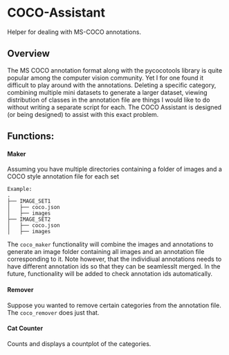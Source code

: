 # COCO-Assistant

Helper for dealing with MS-COCO annotations. 

## Overview
The MS COCO annotation format along with the pycocotools library is quite popular among the computer vision community. Yet I for one found it difficult to play around with the annotations. Deleting a specific category, combining multiple mini datasets to generate a larger dataset, viewing distribution of classes in the annotation file are things I would like to do without writing a separate script for each. The COCO Assistant is designed (or being designed) to assist with this exact problem.

## Functions:

#### Maker

Assuming you have multiple directories containing a folder of images and a COCO style annotation file for each set

```
Example:
.
├── IMAGE_SET1
│   ├── coco.json
│   ├── images
├── IMAGE_SET2
│   ├── coco.json
│   ├── images
``` 

The `coco_maker` functionality will combine the images and annotations to generate an image folder containing all images and an annotation file corresponding to it. Note however, that the individiual annotations needs to have different annotation ids so that they can be seamlesslt merged. In the future, functionality will be added to check annotation ids automatically.

#### Remover

Suppose you wanted to remove certain categories from the annotation file. The `coco_remover` does just that.

#### Cat Counter

Counts and displays a countplot of the categories.
